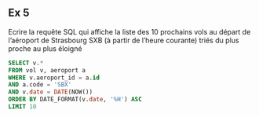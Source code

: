 ## Ex 5

Ecrire la requête SQL qui affiche la liste des 10 prochains vols au départ de l’aéroport de Strasbourg SXB (à partir de l’heure courante) triés du plus proche au plus éloigné

```sql
SELECT v.*
FROM vol v, aeroport a
WHERE v.aeroport_id = a.id
AND a.code = 'SBX'
AND v.date = DATE(NOW())
ORDER BY DATE_FORMAT(v.date, '%H') ASC
LIMIT 10
```